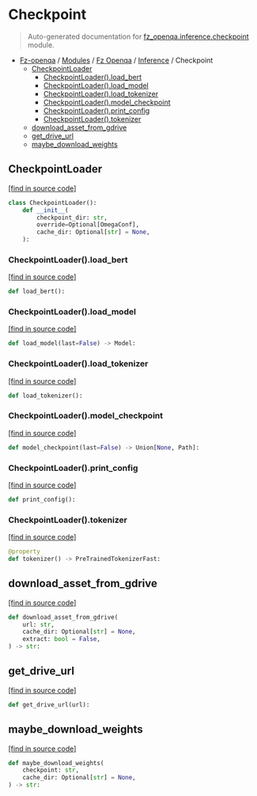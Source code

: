 # Checkpoint

> Auto-generated documentation for [fz_openqa.inference.checkpoint](blob/master/fz_openqa/inference/checkpoint.py) module.

- [Fz-openqa](../../README.md#fz-openqa-index) / [Modules](../../MODULES.md#fz-openqa-modules) / [Fz Openqa](../index.md#fz-openqa) / [Inference](index.md#inference) / Checkpoint
    - [CheckpointLoader](#checkpointloader)
        - [CheckpointLoader().load_bert](#checkpointloaderload_bert)
        - [CheckpointLoader().load_model](#checkpointloaderload_model)
        - [CheckpointLoader().load_tokenizer](#checkpointloaderload_tokenizer)
        - [CheckpointLoader().model_checkpoint](#checkpointloadermodel_checkpoint)
        - [CheckpointLoader().print_config](#checkpointloaderprint_config)
        - [CheckpointLoader().tokenizer](#checkpointloadertokenizer)
    - [download_asset_from_gdrive](#download_asset_from_gdrive)
    - [get_drive_url](#get_drive_url)
    - [maybe_download_weights](#maybe_download_weights)

## CheckpointLoader

[[find in source code]](blob/master/fz_openqa/inference/checkpoint.py#L44)

```python
class CheckpointLoader():
    def __init__(
        checkpoint_dir: str,
        override=Optional[OmegaConf],
        cache_dir: Optional[str] = None,
    ):
```

### CheckpointLoader().load_bert

[[find in source code]](blob/master/fz_openqa/inference/checkpoint.py#L82)

```python
def load_bert():
```

### CheckpointLoader().load_model

[[find in source code]](blob/master/fz_openqa/inference/checkpoint.py#L85)

```python
def load_model(last=False) -> Model:
```

### CheckpointLoader().load_tokenizer

[[find in source code]](blob/master/fz_openqa/inference/checkpoint.py#L73)

```python
def load_tokenizer():
```

### CheckpointLoader().model_checkpoint

[[find in source code]](blob/master/fz_openqa/inference/checkpoint.py#L60)

```python
def model_checkpoint(last=False) -> Union[None, Path]:
```

### CheckpointLoader().print_config

[[find in source code]](blob/master/fz_openqa/inference/checkpoint.py#L57)

```python
def print_config():
```

### CheckpointLoader().tokenizer

[[find in source code]](blob/master/fz_openqa/inference/checkpoint.py#L76)

```python
@property
def tokenizer() -> PreTrainedTokenizerFast:
```

## download_asset_from_gdrive

[[find in source code]](blob/master/fz_openqa/inference/checkpoint.py#L24)

```python
def download_asset_from_gdrive(
    url: str,
    cache_dir: Optional[str] = None,
    extract: bool = False,
) -> str:
```

## get_drive_url

[[find in source code]](blob/master/fz_openqa/inference/checkpoint.py#L18)

```python
def get_drive_url(url):
```

## maybe_download_weights

[[find in source code]](blob/master/fz_openqa/inference/checkpoint.py#L36)

```python
def maybe_download_weights(
    checkpoint: str,
    cache_dir: Optional[str] = None,
) -> str:
```
